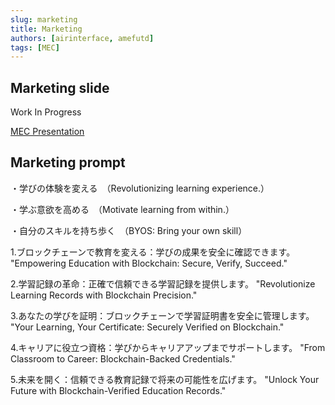 ```yaml
---
slug: marketing
title: Marketing
authors: [airinterface, amefutd]
tags: [MEC]
---
```


## Marketing slide

Work In Progress

[MEC Presentation](https://docs.google.com/presentation/d/1x-xKXRUcf47pTN17f75jSlao3UKc6-2jMlYYLihMUBg/edit?usp=sharing)


## Marketing prompt

・学びの体験を変える　（Revolutionizing learning experience.）

・学ぶ意欲を高める　（Motivate learning from within.）

・自分のスキルを持ち歩く　（BYOS: Bring your own skill）

1.ブロックチェーンで教育を変える：学びの成果を安全に確認できます。
"Empowering Education with Blockchain: Secure, Verify, Succeed."

2.学習記録の革命：正確で信頼できる学習記録を提供します。
"Revolutionize Learning Records with Blockchain Precision."

3.あなたの学びを証明：ブロックチェーンで学習証明書を安全に管理します。
"Your Learning, Your Certificate: Securely Verified on Blockchain."

4.キャリアに役立つ資格：学びからキャリアアップまでサポートします。
"From Classroom to Career: Blockchain-Backed Credentials."

5.未来を開く：信頼できる教育記録で将来の可能性を広げます。
"Unlock Your Future with Blockchain-Verified Education Records."
